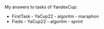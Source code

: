 My answers to tasks of YandexCup:
- FirstTask - YaCup22 - algoritm - maraphon
- Fieds - YaCup22 - algoritm - sprint